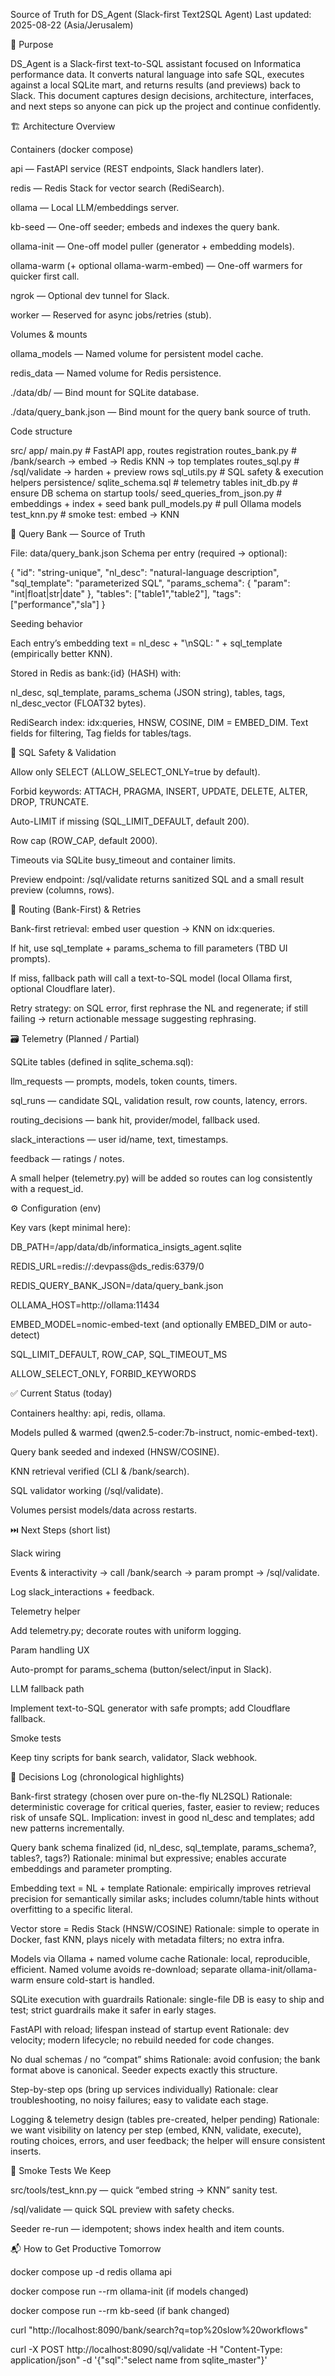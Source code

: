 Source of Truth for DS_Agent (Slack-first Text2SQL Agent)
Last updated: 2025-08-22 (Asia/Jerusalem)

🎯 Purpose

DS_Agent is a Slack-first text-to-SQL assistant focused on Informatica performance data. It converts natural language into safe SQL, executes against a local SQLite mart, and returns results (and previews) back to Slack. This document captures design decisions, architecture, interfaces, and next steps so anyone can pick up the project and continue confidently.

🏗️ Architecture Overview

Containers (docker compose)

api — FastAPI service (REST endpoints, Slack handlers later).

redis — Redis Stack for vector search (RediSearch).

ollama — Local LLM/embeddings server.

kb-seed — One-off seeder; embeds and indexes the query bank.

ollama-init — One-off model puller (generator + embedding models).

ollama-warm (+ optional ollama-warm-embed) — One-off warmers for quicker first call.

ngrok — Optional dev tunnel for Slack.

worker — Reserved for async jobs/retries (stub).

Volumes & mounts

ollama_models — Named volume for persistent model cache.

redis_data — Named volume for Redis persistence.

./data/db/ — Bind mount for SQLite database.

./data/query_bank.json — Bind mount for the query bank source of truth.

Code structure

src/
  app/
    main.py          # FastAPI app, routes registration
    routes_bank.py   # /bank/search → embed → Redis KNN → top templates
    routes_sql.py    # /sql/validate → harden + preview rows
    sql_utils.py     # SQL safety & execution helpers
  persistence/
    sqlite_schema.sql  # telemetry tables
    init_db.py         # ensure DB schema on startup
  tools/
    seed_queries_from_json.py  # embeddings + index + seed bank
    pull_models.py             # pull Ollama models
    test_knn.py                # smoke test: embed → KNN

📑 Query Bank — Source of Truth

File: data/query_bank.json
Schema per entry (required → optional):

{
  "id": "string-unique",
  "nl_desc": "natural-language description",
  "sql_template": "parameterized SQL",
  "params_schema": { "param": "int|float|str|date" },
  "tables": ["table1","table2"],
  "tags": ["performance","sla"]
}


Seeding behavior

Each entry’s embedding text = nl_desc + "\nSQL: " + sql_template (empirically better KNN).

Stored in Redis as bank:{id} (HASH) with:

nl_desc, sql_template, params_schema (JSON string), tables, tags, nl_desc_vector (FLOAT32 bytes).

RediSearch index: idx:queries, HNSW, COSINE, DIM = EMBED_DIM. Text fields for filtering, Tag fields for tables/tags.

🔐 SQL Safety & Validation

Allow only SELECT (ALLOW_SELECT_ONLY=true by default).

Forbid keywords: ATTACH, PRAGMA, INSERT, UPDATE, DELETE, ALTER, DROP, TRUNCATE.

Auto-LIMIT if missing (SQL_LIMIT_DEFAULT, default 200).

Row cap (ROW_CAP, default 2000).

Timeouts via SQLite busy_timeout and container limits.

Preview endpoint: /sql/validate returns sanitized SQL and a small result preview (columns, rows).

🧠 Routing (Bank-First) & Retries

Bank-first retrieval: embed user question → KNN on idx:queries.

If hit, use sql_template + params_schema to fill parameters (TBD UI prompts).

If miss, fallback path will call a text-to-SQL model (local Ollama first, optional Cloudflare later).

Retry strategy: on SQL error, first rephrase the NL and regenerate; if still failing → return actionable message suggesting rephrasing.

🗃️ Telemetry (Planned / Partial)

SQLite tables (defined in sqlite_schema.sql):

llm_requests — prompts, models, token counts, timers.

sql_runs — candidate SQL, validation result, row counts, latency, errors.

routing_decisions — bank hit, provider/model, fallback used.

slack_interactions — user id/name, text, timestamps.

feedback — ratings / notes.

A small helper (telemetry.py) will be added so routes can log consistently with a request_id.

⚙️ Configuration (env)

Key vars (kept minimal here):

DB_PATH=/app/data/db/informatica_insigts_agent.sqlite

REDIS_URL=redis://:devpass@ds_redis:6379/0

REDIS_QUERY_BANK_JSON=/data/query_bank.json

OLLAMA_HOST=http://ollama:11434

EMBED_MODEL=nomic-embed-text (and optionally EMBED_DIM or auto-detect)

SQL_LIMIT_DEFAULT, ROW_CAP, SQL_TIMEOUT_MS

ALLOW_SELECT_ONLY, FORBID_KEYWORDS

✅ Current Status (today)

Containers healthy: api, redis, ollama.

Models pulled & warmed (qwen2.5-coder:7b-instruct, nomic-embed-text).

Query bank seeded and indexed (HNSW/COSINE).

KNN retrieval verified (CLI & /bank/search).

SQL validator working (/sql/validate).

Volumes persist models/data across restarts.

⏭️ Next Steps (short list)

Slack wiring

Events & interactivity → call /bank/search → param prompt → /sql/validate.

Log slack_interactions + feedback.

Telemetry helper

Add telemetry.py; decorate routes with uniform logging.

Param handling UX

Auto-prompt for params_schema (button/select/input in Slack).

LLM fallback path

Implement text-to-SQL generator with safe prompts; add Cloudflare fallback.

Smoke tests

Keep tiny scripts for bank search, validator, Slack webhook.

🧭 Decisions Log (chronological highlights)

Bank-first strategy (chosen over pure on-the-fly NL2SQL)
Rationale: deterministic coverage for critical queries, faster, easier to review; reduces risk of unsafe SQL.
Implication: invest in good nl_desc and templates; add new patterns incrementally.

Query bank schema finalized (id, nl_desc, sql_template, params_schema?, tables?, tags?)
Rationale: minimal but expressive; enables accurate embeddings and parameter prompting.

Embedding text = NL + template
Rationale: empirically improves retrieval precision for semantically similar asks; includes column/table hints without overfitting to a specific literal.

Vector store = Redis Stack (HNSW/COSINE)
Rationale: simple to operate in Docker, fast KNN, plays nicely with metadata filters; no extra infra.

Models via Ollama + named volume cache
Rationale: local, reproducible, efficient. Named volume avoids re-download; separate ollama-init/ollama-warm ensure cold-start is handled.

SQLite execution with guardrails
Rationale: single-file DB is easy to ship and test; strict guardrails make it safer in early stages.

FastAPI with reload; lifespan instead of startup event
Rationale: dev velocity; modern lifecycle; no rebuild needed for code changes.

No dual schemas / no “compat” shims
Rationale: avoid confusion; the bank format above is canonical. Seeder expects exactly this structure.

Step-by-step ops (bring up services individually)
Rationale: clear troubleshooting, no noisy failures; easy to validate each stage.

Logging & telemetry design (tables pre-created, helper pending)
Rationale: we want visibility on latency per step (embed, KNN, validate, execute), routing choices, errors, and user feedback; the helper will ensure consistent inserts.

🧪 Smoke Tests We Keep

src/tools/test_knn.py — quick “embed string → KNN” sanity test.

/sql/validate — quick SQL preview with safety checks.

Seeder re-run — idempotent; shows index health and item counts.

📬 How to Get Productive Tomorrow

docker compose up -d redis ollama api

docker compose run --rm ollama-init (if models changed)

docker compose run --rm kb-seed (if bank changed)

curl "http://localhost:8090/bank/search?q=top%20slow%20workflows"

curl -X POST http://localhost:8090/sql/validate -H "Content-Type: application/json" -d '{"sql":"select name from sqlite_master"}'